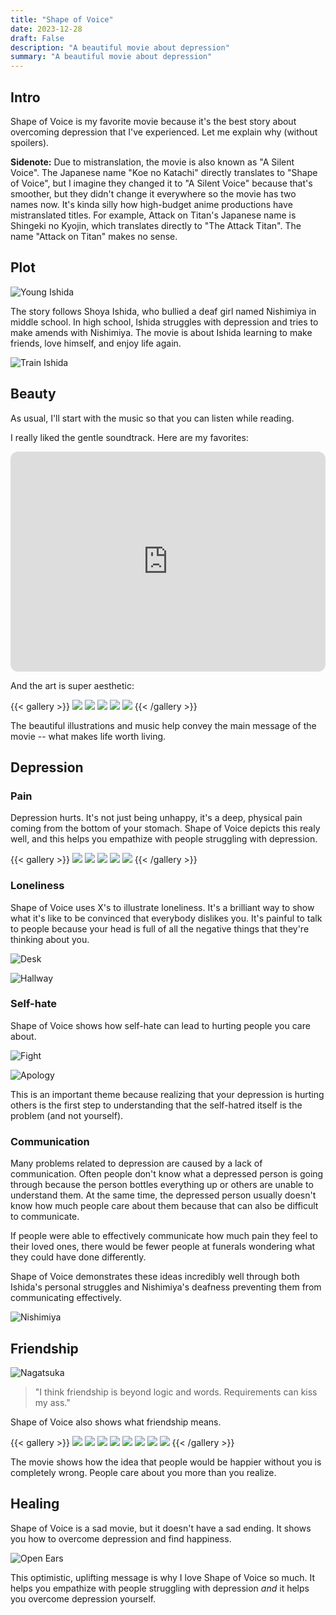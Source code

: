 ```yaml
---
title: "Shape of Voice"
date: 2023-12-28
draft: False
description: "A beautiful movie about depression"
summary: "A beautiful movie about depression"
---
```


## Intro

Shape of Voice is my favorite movie because it's the best story about overcoming depression that I've experienced. Let me explain why (without spoilers).

**Sidenote:**
Due to mistranslation, the movie is also known as "A Silent Voice". The Japanese name "Koe no Katachi" directly translates to "Shape of Voice", but I imagine they changed it to "A Silent Voice" because that's smoother, but they didn't change it everywhere so the movie has two names now. It's kinda silly how high-budget anime productions have mistranslated titles. For example, Attack on Titan's Japanese name is Shingeki no Kyojin, which translates directly to "The Attack Titan". The name "Attack on Titan" makes no sense.

## Plot

![Young Ishida](images/young_ishida.png)

The story follows Shoya Ishida, who bullied a deaf girl named Nishimiya in middle school. In high school, Ishida struggles with depression and tries to make amends with Nishimiya. The movie is about Ishida learning to make friends, love himself, and enjoy life again.

![Train Ishida](images/train_ishida.png)

## Beauty

As usual, I'll start with the music so that you can listen while reading.

I really liked the gentle soundtrack. Here are my favorites:

<iframe style="border-radius:12px" src="https://open.spotify.com/embed/playlist/1rJOgL1YEiirl3KN2y8kXa?utm_source=generator" width="100%" height="352" frameBorder="0" allowfullscreen="" allow="autoplay; clipboard-write; encrypted-media; fullscreen; picture-in-picture" loading="lazy"></iframe>

And the art is super aesthetic:

{{< gallery >}}
  <img src="images/art/funeral.png" class="grid-w66" />
  <img src="images/art/young_nishimiya.png" class="grid-w33" />
  <img src="images/art/fireworks.png" class="grid-w33" />
  <img src="images/art/koi.png" class="grid-w50" />
  <img src="images/art/cherry_blossom.png" class="grid-w50" />
{{< /gallery >}}

The beautiful illustrations and music help convey the main message of the movie -- what makes life worth living.


## Depression


### Pain
Depression hurts. It's not just being unhappy, it's a deep, physical pain coming from the bottom of your stomach. Shape of Voice depicts this realy well, and this helps you empathize with people struggling with depression.

{{< gallery >}}
  <img src="images/pain/bathroom.png" class="grid-w50" />
  <img src="images/pain/bike.png" class="grid-w50" />
  <img src="images/pain/bridge.png" class="grid-w66" />
  <img src="images/pain/stairs.png" class="grid-w33" />
  <img src="images/pain/room.png" class="grid-w33" />
{{< /gallery >}}

### Loneliness

Shape of Voice uses X's to illustrate loneliness. It's a brilliant way to show what it's like to be convinced that everybody dislikes you. It's painful to talk to people because your head is full of all the negative things that they're thinking about you.

![Desk](images/loneliness/desk.png)

![Hallway](images/loneliness/hallway.png)

### Self-hate

Shape of Voice shows how self-hate can lead to hurting people you care about.

![Fight](images/fight.png)

![Apology](images/apology.png)

This is an important theme because realizing that your depression is hurting others is the first step to understanding that the self-hatred itself is the problem (and not yourself).

### Communication
Many problems related to depression are caused by a lack of communication. Often people don't know what a depressed person is going through because the person bottles everything up or others are unable to understand them. At the same time, the depressed person usually doesn't know how much people care about them because that can also be difficult to communicate. 

If people were able to effectively communicate how much pain they feel to their loved ones, there would be fewer people at funerals wondering what they could have done differently.

Shape of Voice demonstrates these ideas incredibly well through both Ishida's personal struggles and Nishimiya's deafness preventing them from communicating effectively.

![Nishimiya](images/nishimiya.png)

## Friendship

![Nagatsuka](images/friends/nagatsuka.png)
> "I think friendship is beyond logic and words. Requirements can kiss my ass."

Shape of Voice also shows what friendship means.

{{< gallery >}}
  <img src="images/friends/ishida_yuzuru.png" class="grid-w66" />
  <img src="images/friends/umbrella.png" class="grid-w33" />
  <img src="images/friends/friends.png" class="grid-w33" />
  <img src="images/friends/movie.png" class="grid-w50" />
  <img src="images/friends/bathroom_hug2.png" class="grid-w50" />
  <img src="images/friends/sahara.png" class="grid-w66" />
  <img src="images/friends/park_hug.png" class="grid-w33" />
  <img src="images/friends/promise.png" class="grid-w33" />
{{< /gallery >}}

The movie shows how the idea that people would be happier without you is completely wrong. People care about you more than you realize.

## Healing

Shape of Voice is a sad movie, but it doesn't have a sad ending. It shows you how to overcome depression and find happiness.

![Open Ears](images/open_ears.png)

This optimistic, uplifting message is why I love Shape of Voice so much. It helps you empathize with people struggling with depression *and* it helps you overcome depression yourself.